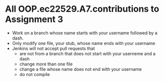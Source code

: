 # All OOP.ec22529.A7.contributions to Assignment 3

- Work on a branch whose name starts with your username followed by a dash.
- Only modify one file, your stub, whose name ends with your username
- Jenkins will not accept pull requests that 
    - are not from a branch that does not start with your userneme and a dash
    - change more than one file
    - change a file whose name does not end with your username
    - do not compile
